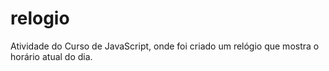 # relogio
Atividade do Curso de JavaScript, onde foi criado um relógio que mostra o horário atual do dia.
